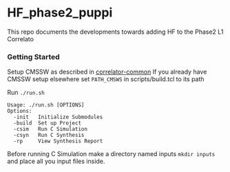 
# HF_phase2_puppi
This repo documents the developments towards adding HF to the Phase2 L1 Correlato

### Getting Started 
Setup CMSSW as described in [correlator-common](https://gitlab.cern.ch/cms-cactus/phase2/firmware/correlator-common) 
If you already have CMSSW setup elsewhere set ``PATH_CMSWS`` in scripts/build.tcl to its path 

Run ``./run.sh``
```
Usage: ./run.sh [OPTIONS]
Options:
  -init   Initialize Submodules
  -build  Set up Project
  -csim   Run C Simulation
  -csyn   Run C Synthesis
  -rp     View Synthesis Report 

```
Before running C Simulation make a directory named inputs ``mkdir inputs``  and place all you input files inside.
